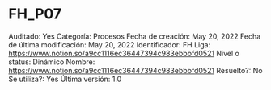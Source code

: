 # FH_P07

Auditado: Yes
Categoría: Procesos
Fecha de creación: May 20, 2022
Fecha de última modificación: May 20, 2022
Identificador: FH
Liga: https://www.notion.so/a9cc1116ec36447394c983ebbbfd0521 
Nivel o status: Dinámico
Nombre: https://www.notion.so/a9cc1116ec36447394c983ebbbfd0521 
Resuelto?: No
Se utiliza?: Yes
Última versión: 1.0